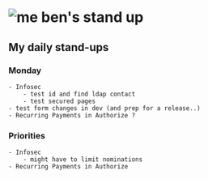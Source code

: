 # ![me](https://avatars2.githubusercontent.com/u/5232044?s=50&v=4) ben's stand up

## My daily stand-ups

### Monday

    - Infosec 
        - test id and find ldap contact
        - test secured pages
    - test form changes in dev (and prep for a release..)
    - Recurring Payments in Authorize ?
    
### Priorities 
   
    - Infosec
        - might have to limit nominations
    - Recurring Payments in Authorize
